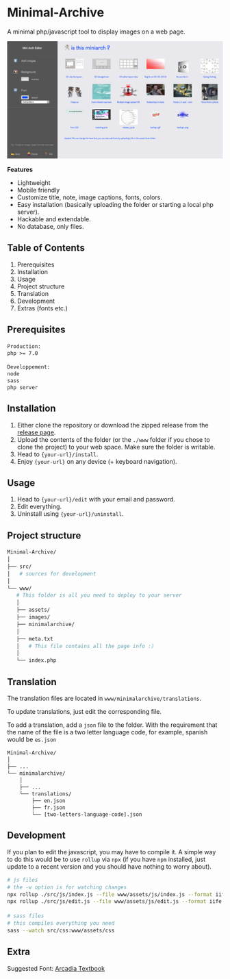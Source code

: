 Minimal-Archive
===============

A minimal php/javascript tool to display images on a web page.

![screenshot.png](./doc/screenshot.png)

**Features**

- Lightweight
- Mobile friendly
- Customize title, note, image captions, fonts, colors.
- Easy installation (basically uploading the folder or starting a local php server).
- Hackable and extendable.
- No database, only files.

## Table of Contents

1. Prerequisites
2. Installation
3. Usage
4. Project structure
5. Translation
6. Development
7. Extras (fonts etc.)

## Prerequisites

```
Production:
php >= 7.0

Developpement:
node
sass
php server
```

## Installation
1. Either clone the repository or download the zipped release from the [release page](https://github.com/tasinttttttt/Minimal-Archive/releases/).
2. Upload the contents of the folder (or the `./www` folder if you chose to clone the project) to your web space. Make sure the folder is writable.
3. Head to `{your-url}/install`.
4. Enjoy `{your-url}` on any device (+ keyboard navigation).

## Usage
1. Head to `{your-url}/edit` with your email and password.
2. Edit everything.
3. Uninstall using `{your-url}/uninstall`.

## Project structure

```sh
Minimal-Archive/
│
├── src/
│   # sources for development
│
└── www/
   # This folder is all you need to deploy to your server
   │
   ├── assets/
   ├── images/
   ├── minimalarchive/
   │
   ├── meta.txt
   │   # This file contains all the page info :)
   │
   └── index.php
```

## Translation

The translation files are located in `www/minimalarchive/translations`.

To update translations, just edit the corresponding file.

To add a translation, add a `json` file to the folder. With the requirement that the name of the file is a two letter language code, for example, spanish would be `es.json`

```
Minimal-Archive/
│
├── ...
└── minimalarchive/
	│
	├── ...
	└── translations/
		├── en.json
		├── fr.json
		└── [two-letters-language-code].json
```

## Development

If you plan to edit the javascript, you may have to compile it. A simple way to do this would be to use `rollup` via `npx` (if you have `npm` installed, just update to a recent version and you should have nothing to worry about).

```sh
# js files
# the -w option is for watching changes
npx rollup ./src/js/index.js --file www/assets/js/index.js --format iife -w
npx rollup ./src/js/edit.js --file www/assets/js/edit.js --format iife -w

# sass files
# this compiles everything you need
sass --watch src/css:www/assets/css
```

## Extra

Suggested Font: [Arcadia Textbook](https://github.com/SamuelRiversMoore/Arcadia-Textbook)
